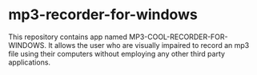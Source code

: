 # mp3-recorder-for-windows
This repository contains app named MP3-COOL-RECORDER-FOR-WINDOWS. It allows the user who are visually impaired to record an mp3 file using their computers without employing any other third party applications.
